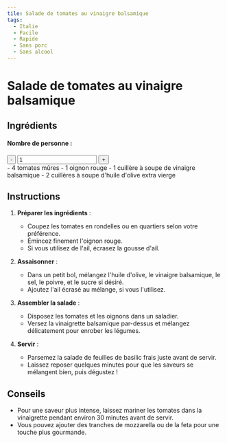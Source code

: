 ```yaml
---
tile: Salade de tomates au vinaigre balsamique
tags:
  - Italie
  - Facile
  - Rapide
  - Sans porc
  - Sans alcool
---
```


# Salade de tomates au vinaigre balsamique

## Ingrédients

#### Nombre de personne :
<div class="people-adjustment">
  <button class="adjust-button minus">-</button>
  <input type="number" id="num-people" value="1" min="1">
  <button class="adjust-button plus">+</button>
</div>

<div class="grid cards" markdown>
- <span class="ingredient" data-base-quantity="4" data-unit="">4</span> tomates mûres
- <span class="ingredient" data-base-quantity="1" data-unit="">1</span> oignon rouge
- <span class="ingredient" data-base-quantity="1" data-unit="">1</span> cuillère à soupe de vinaigre balsamique
- <span class="ingredient" data-base-quantity="2" data-unit="">2</span> cuillères à soupe d'huile d'olive extra vierge
</div>

## Instructions

1. **Préparer les ingrédients** : 
   - Coupez les tomates en rondelles ou en quartiers selon votre préférence.
   - Émincez finement l'oignon rouge.
   - Si vous utilisez de l'ail, écrasez la gousse d'ail.

2. **Assaisonner** :
   - Dans un petit bol, mélangez l'huile d'olive, le vinaigre balsamique, le sel, le poivre, et le sucre si désiré. 
   - Ajoutez l'ail écrasé au mélange, si vous l'utilisez.

3. **Assembler la salade** :
   - Disposez les tomates et les oignons dans un saladier.
   - Versez la vinaigrette balsamique par-dessus et mélangez délicatement pour enrober les légumes.

4. **Servir** :
   - Parsemez la salade de feuilles de basilic frais juste avant de servir.
   - Laissez reposer quelques minutes pour que les saveurs se mélangent bien, puis dégustez !

## Conseils

- Pour une saveur plus intense, laissez mariner les tomates dans la vinaigrette pendant environ 30 minutes avant de servir.
- Vous pouvez ajouter des tranches de mozzarella ou de la feta pour une touche plus gourmande.